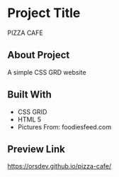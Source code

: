 # Project Title

PIZZA CAFE

## About Project

A simple CSS GRD website

## Built With

* CSS GRID
* HTML 5
* Pictures From: foodiesfeed.com


## Preview Link

https://orsdev.github.io/pizza-cafe/
